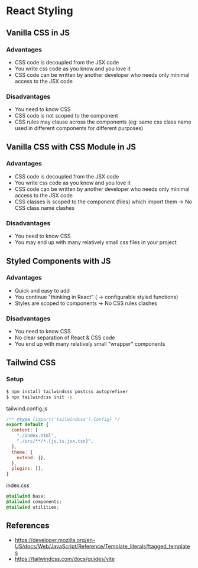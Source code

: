# React Styling

## Vanilla CSS in JS

### Advantages

- CSS code is decoupled from the JSX code
- You write css code as you know and you love it
- CSS code can be written by another developer who needs only minimal access to the JSX code

### Disadvantages

- You need to know CSS
- CSS code is not scoped to the component
- CSS rules may clause across the components (eg: same css class name used in different components for different purposes)

## Vanilla CSS with CSS Module in JS

### Advantages

- CSS code is decoupled from the JSX code
- You write css code as you know and you love it
- CSS code can be written by another developer who needs only minimal access to the JSX code
- CSS classes is scoped to the component (files) which import them -> No CSS class name clashes

### Disadvantages

- You need to know CSS
- You may end up with many relatively small css files in your project

## Styled Components with JS

### Advantages

- Quick and easy to add
- You continue "thinking in React" ( -> configurable styled functions)
- Styles are scoped to components -> No CSS rules clashes

### Disadvantages

- You need to know CSS
- No clear separation of React & CSS code
- You end up with many relatively small "wrapper" components

## Tailwind CSS 

### Setup

```bash
$ npm install tailwindcss postcss autoprefixer
$ npx tailwindcss init -p
```

tailwind.config.js
```js
/** @type {import('tailwindcss').Config} */
export default {
  content: [
    "./index.html",
    "./src/**/*.{js,ts,jsx,tsx}",
  ],
  theme: {
    extend: {},
  },
  plugins: [],
}
```

index.css
```css
@tailwind base;
@tailwind components;
@tailwind utilities;
```

## References

- https://developer.mozilla.org/en-US/docs/Web/JavaScript/Reference/Template_literals#tagged_templates
- https://tailwindcss.com/docs/guides/vite
